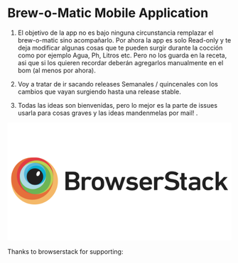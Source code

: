# Brew-o-Matic Mobile Application

1. El objetivo de la app no es bajo ninguna circunstancia remplazar el
brew-o-matic sino acompañarlo. Por ahora la app es solo Read-only y te
deja modificar algunas cosas que te pueden surgir durante la cocción
como por ejemplo Agua, Ph, Litros etc. Pero no los guarda en la
receta, asi que si los quieren recordar deberán agregarlos manualmente
en el bom (al menos por ahora).

4. Voy a tratar de ir sacando releases Semanales / quincenales con los
cambios que vayan surgiendo hasta una release stable.

5. Todas las ideas son bienvenidas, pero lo mejor es la parte de
issues usarla para cosas graves y las ideas mandenmelas por mail! .


<a  href="https://www.browserstack.com">
 <img src="https://raw.githubusercontent.com/cesardmoro/brewapp/master/browserstack-logo-600x315.png"></img>
</a>

Thanks to browserstack for supporting: 
